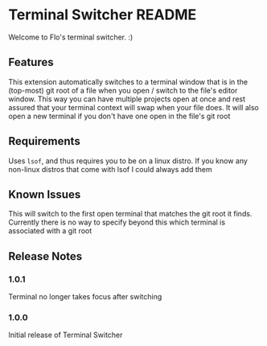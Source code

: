 # Terminal Switcher README

Welcome to Flo's terminal switcher. :)

## Features

This extension automatically switches to a terminal window that is in the (top-most) git root of a file when you open / switch to the file's editor window. This way you can have multiple projects open at once and rest assured that your terminal context will swap when your file does. It will also open a new terminal if you don't have one open in the file's git root

## Requirements

Uses `lsof`, and thus requires you to be on a linux distro. If you know any non-linux distros that come with lsof I could always add them

## Known Issues

This will switch to the first open terminal that matches the git root it finds. Currently there is no way to specify beyond this which terminal is associated with a git root 

## Release Notes

### 1.0.1

Terminal no longer takes focus after switching

### 1.0.0

Initial release of Terminal Switcher

